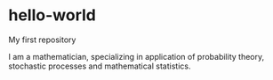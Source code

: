# hello-world
My first repository

I am a mathematician, specializing in application of probability theory, stochastic processes and mathematical statistics.
